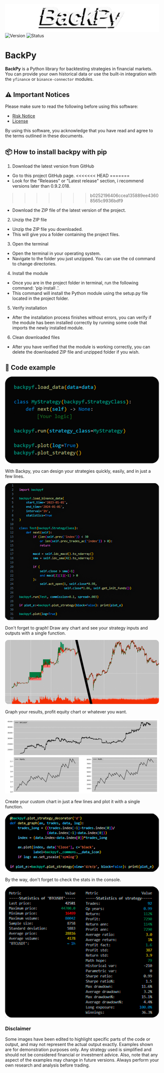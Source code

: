 ![BackPy logo](images/logo.png)  
![Version](https://img.shields.io/badge/version-0.9.61b3-blue)
![Status](https://img.shields.io/badge/status-beta-orange)

# BackPy

**BackPy** is a Python library for backtesting strategies in financial markets.  
You can provide your own historical data or use the built-in integration with the `yfinance` or `binance-connector` modules.

## ⚠️ Important Notices

Please make sure to read the following before using this software:

- [Risk Notice](Risk_notice.txt)
- [License](LICENSE)

By using this software, you acknowledge that you have read and agree to the terms outlined in these documents.

## 📦 How to install backpy with pip

1. Download the latest version from GitHub
- Go to this project GitHub page.
<<<<<<< HEAD
=======
- Look for the "Releases" or "Latest release" section, i recommend versions later than 0.9.2.018.
>>>>>>> b0252196406ccea135889ee43608565c9936bdf9
- Download the ZIP file of the latest version of the project.
2. Unzip the ZIP file
- Unzip the ZIP file you downloaded.
- This will give you a folder containing the project files.
3. Open the terminal
- Open the terminal in your operating system.
- Navigate to the folder you just unzipped. You can use the cd command to change directories.
4. Install the module
- Once you are in the project folder in terminal, run the following command: 'pip install .'.
- This command will install the Python module using the setup.py file located in the project folder.
5. Verify installation
- After the installation process finishes without errors, you can verify if the module has been installed correctly by running some code that imports the newly installed module.
6. Clean downloaded files
- After you have verified that the module is working correctly, you can delete the downloaded ZIP file and unzipped folder if you wish.

## 🚀 Code example
![simple code image](images/code1.png)

With Backpy, you can design your strategies quickly, easily, and in just a few lines.

![strategy code image](images/code2.png)

Don't forget to graph!
Draw any chart and see your strategy inputs and outputs with a single function.

![BTC graph image](images/graph1.png)

Graph your results, profit equity chart or whatever you want.

![statistics graph image](images/graph2.png)

Create your custom chart in just a few lines and plot it with a single function.

![graph code image](images/code3.png)

By the way, don't forget to check the stats in the console.

![console statistics image](images/stats.png)

### Disclaimer
Some images have been edited to highlight specific parts of the code or output, and may not represent the actual output exactly.
Examples shown are for demonstration purposes only. Any strategy used is simplified and should not be considered financial or investment advice.
Also, note that any aspect of the examples may change in future versions.
Always perform your own research and analysis before trading.
